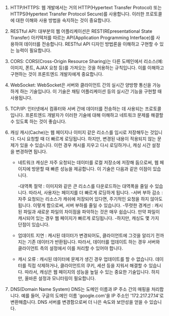 1. HTTP/HTTPS: 웹 개발에서는 거의 HTTP(Hypertext Transfer Protocol) 또는 HTTPS(Hypertext Transfer Protocol Secure)를 사용합니다. 이러한 프로토콜에 대한 이해와 사용 방법을 숙지하는 것이 중요합니다.

2. RESTful API: 대부분의 웹 어플리케이션은 REST(REpresentational State Transfer) 아키텍처를 따르는 API(Application Programming Interface)를 사용하여 데이터를 전송합니다. RESTful API 디자인 방법론을 이해하고 구현할 수 있는 능력이 필요합니다.

3. CORS: CORS(Cross-Origin Resource Sharing)는 다른 도메인에서 리소스(예: 이미지, 폰트, AJAX 요청 등)를 가져오는 것을 허용하는 규칙입니다. 이를 이해하고 구현하는 것이 프론트엔드 개발자에게 중요합니다.

4. WebSocket: WebSocket은 서버와 클라이언트 간의 실시간 양방향 통신을 가능하게 하는 기술입니다. 이 기술은 채팅 어플리케이션 등의 실시간 기능을 구현할 때 사용됩니다.

5. TCP/IP: 인터넷에서 컴퓨터와 서버 간에 데이터를 전송하는 데 사용되는 프로토콜입니다. 프론트엔드 개발자가 이러한 기술에 대해 이해하고 네트워크 문제를 해결할 수 있도록 하는 것이 좋습니다.

6. 캐싱
   캐시(Cache)는 웹 페이지나 이미지 같은 리소스를 임시로 저장해두는 것입니다. 다시 요청할 때 더 빠르게 로딩됩니다.
   하지만, 변경된 내용이 적용되지 않는 문제가 있을 수 있습니다. 이런 경우 캐시를 지우고 다시 로딩하거나, 캐싱 시간 설정을 변경하면 됩니다.

   - 네트워크 캐싱은 자주 요청되는 데이터를 로컬 저장소에 저장해 둠으로써, 웹 페이지에 방문할 때 빠른 성능을 제공합니다. 이 기술은 다음과 같은 이점이 있습니다.

     -대역폭 절약 : 이미지와 같은 큰 리소스를 다운로드하는 대역폭을 줄일 수 있습니다. 따라서, 사용자는 페이지를 더 빠르게 로딩하게 됩니다. -서버 부하 감소 : 자주 요청되는 리소스가 캐쉬에 저장되어 있다면, 주기적인 요청을 하지 않아도 됩니다. 이렇게 함으로써, 서버 부하를 줄일 수 있습니다. -뚜렷한 경계선 : 캐시된 파일과 새로운 파일의 차이점을 파악하는 것은 매우 쉽습니다. 만약 파일이 캐시되어 있는 경우 웹 페이지가 빠르게 로딩됩니다. -하지만, 캐싱도 몇 가지 단점이 있습니다.

   - 업데이트 지연 : 캐시된 데이터가 변경되어도, 클라이언트에 그것을 알리기 전까지는 기존 데이터가 반환됩니다. 따라서, 데이터를 업데이트 하는 경우 서버와 클라이언트 측의 설정에서 이를 처리할 수 있어야 합니다.
   - 캐시 오류 : 캐시된 데이터에 문제가 생긴 경우 업데이트를 할 수 없습니다. 데이터를 직접 삭제하거나, 클라이언트의 쿠키, 세션 등을 지워서 해결할 수 있습니다.
     따라서, 캐싱은 웹 페이지의 성능을 높일 수 있는 중요한 기술입니다. 하지만, 올바른 설정과 모니터링이 필요합니다.

7. DNS(Domain Name System)
   DNS는 도메인 이름과 IP 주소 간의 매핑을 처리합니다. 예를 들어, 구글의 도메인 이름 'google.com'을 IP 주소인 '172.217.27.14'로 변환해줍니다.
   DNS 서버를 변경함으로써 더 나은 속도와 보안성을 얻을 수 있습니다.
